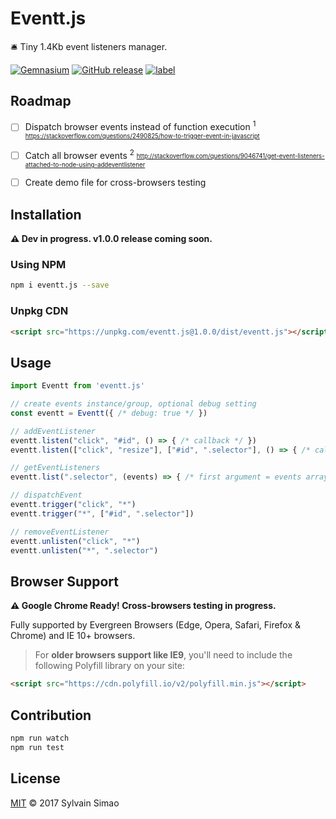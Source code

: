 # Eventt.js

🛎️ Tiny 1.4Kb event listeners manager.

[![Gemnasium](https://img.shields.io/gemnasium/maoosi/eventt.js.svg)](https://github.com/maoosi/eventt.js) [![GitHub release](https://img.shields.io/github/release/maoosi/eventt.js.svg)](https://github.com/maoosi/eventt.js)  [![label](https://img.shields.io/github/issues-raw/badges/maoosi/eventt.js.svg)](https://github.com/maoosi/eventt.js)


## Roadmap

- [ ] Dispatch browser events instead of function execution <sup>1</sup> <sub><sup>https://stackoverflow.com/questions/2490825/how-to-trigger-event-in-javascript</sup></sub>
- [ ] Catch all browser events <sup>2</sup> <sub><sup>http://stackoverflow.com/questions/9046741/get-event-listeners-attached-to-node-using-addeventlistener</sup></sub>
- [ ] Create demo file for cross-browsers testing


## Installation

**⚠️ Dev in progress. v1.0.0 release coming soon.**

### Using NPM

```bash
npm i eventt.js --save
```

### Unpkg CDN

```html
<script src="https://unpkg.com/eventt.js@1.0.0/dist/eventt.js"></script>
```


## Usage

```javascript
import Eventt from 'eventt.js'

// create events instance/group, optional debug setting
const eventt = Eventt({ /* debug: true */ })

// addEventListener
eventt.listen("click", "#id", () => { /* callback */ })
eventt.listen(["click", "resize"], ["#id", ".selector"], () => { /* callback */ }, { /* opts */ })

// getEventListeners
eventt.list(".selector", (events) => { /* first argument = events array */ })

// dispatchEvent
eventt.trigger("click", "*")
eventt.trigger("*", ["#id", ".selector"])

// removeEventListener
eventt.unlisten("click", "*")
eventt.unlisten("*", ".selector")
```


## Browser Support

**⚠️ Google Chrome Ready! Cross-browsers testing in progress.**

Fully supported by Evergreen Browsers (Edge, Opera, Safari, Firefox & Chrome) and IE 10+ browsers.

> For **older browsers support like IE9**, you'll need to include the following Polyfill library on your site:
>
```html
<script src="https://cdn.polyfill.io/v2/polyfill.min.js"></script>
```


## Contribution

```bash
npm run watch
npm run test
```


## License

[MIT](https://github.com/maoosi/eventt.js/blob/master/LICENSE.md) © 2017 Sylvain Simao
